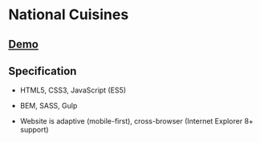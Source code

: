 # National Cuisines

## [Demo](http://cosmaty1991.github.io/projects/nationalcuisines/index.html)

## Specification

- HTML5, CSS3, JavaScript (ES5)

- BEM, SASS, Gulp

- Website is adaptive (mobile-first), cross-browser (Internet Explorer 8+ support)

